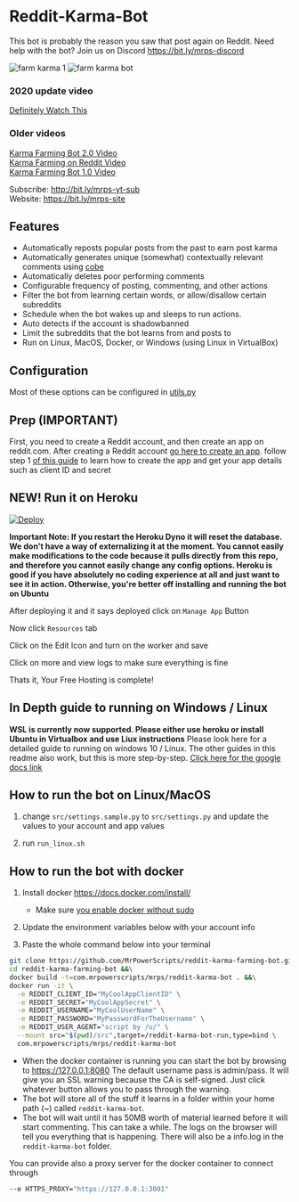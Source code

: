 # Reddit-Karma-Bot

This bot is probably the reason you saw that post again on Reddit. Need help with the bot? Join us on Discord https://bit.ly/mrps-discord 

![farm karma 1](https://user-images.githubusercontent.com/1307942/86153108-0a42e280-baf9-11ea-912b-8ec6754b8af3.png)
![farm karma bot](https://user-images.githubusercontent.com/1307942/86153469-a40a8f80-baf9-11ea-80b5-d86dd31108d6.png)

### 2020 update video
[Definitely Watch This](https://www.youtube.com/watch?v=nWYRGXesb3I)

### Older videos

[Karma Farming Bot 2.0 Video](https://www.youtube.com/watch?v=CCMGHepPBso)  
[Karma Farming on Reddit Video](https://www.youtube.com/watch?v=8DrOERA5FGc)  
[Karma Farming Bot 1.0 Video](https://www.youtube.com/watch?v=KgWsqKkDEtI)  

Subscribe: http://bit.ly/mrps-yt-sub  
Website: https://bit.ly/mrps-site  

## Features

- Automatically reposts popular posts from the past to earn post karma
- Automatically generates unique (somewhat) contextually relevant comments using [cobe](https://github.com/pteichman/cobe)
- Automatically deletes poor performing comments
- Configurable frequency of posting, commenting, and other actions
- Filter the bot from learning certain words, or allow/disallow certain subreddits
- Schedule when the bot wakes up and sleeps to run actions.
- Auto detects if the account is shadowbanned
- Limit the subreddits that the bot learns from and posts to
- Run on Linux, MacOS, Docker, or Windows (using Linux in VirtualBox)

## Configuration

Most of these options can be configured in [utils.py](src/utils.py)

## Prep (IMPORTANT)

First, you need to create a Reddit account, and then create an app on reddit.com. After creating a Reddit account [go here to create an app](https://old.reddit.com/prefs/apps/). follow step 1 [of this guide](https://hackernoon.com/build-a-serverless-reddit-bot-in-3-steps-with-node-js-and-stdlib-sourcecode-e5296b78fc64) to learn how to create the app and get your app details such as client ID and secret

## NEW! Run it on Heroku
[![Deploy](https://www.herokucdn.com/deploy/button.svg)](https://heroku.com/deploy?template=https://github.com/MrPowerScripts/reddit-karma-farming-bot)

**Important Note: If you restart the Heroku Dyno it will reset the database. We don't have a way of externalizing it at the moment. You cannot easily make modifications to the code because it pulls directly from this repo, and therefore you cannot easily change any config options. Heroku is good if you have absolutely no coding experience at all and just want to see it in action. Otherwise, you're better off installing and running the bot on Ubuntu**

After deploying it and it says deployed click on `Manage App` Button

Now click `Resources` tab

Click on the Edit Icon and turn on the worker and save

Click on more and view logs to make sure everything is fine

Thats it, Your Free Hosting is complete!

## In Depth guide to running on Windows / Linux

**WSL is currently now supported. Please either use heroku or install Ubuntu in Virtualbox and use Liux instructions**
Please look here for a detailed guide to running on windows 10 / Linux. The other guides in this readme also work, but this is more step-by-step.
[Click here for the google docs link](https://docs.google.com/document/d/1we5QR5E1nVNz862OG40oic9lnYhULStkWKlprmYlKFo/edit?usp=sharing)

## How to run the bot on Linux/MacOS

1. change `src/settings.sample.py` to `src/settings.py` and update the values to your account and app values

1. run `run_linux.sh`

## How to run the bot with docker

1. Install docker https://docs.docker.com/install/
    - Make sure [you enable docker without sudo](https://docs.docker.com/install/linux/linux-postinstall/)

2. Update the environment variables below with your account info

3. Paste the whole command below into your terminal

```bash
git clone https://github.com/MrPowerScripts/reddit-karma-farming-bot.git &&\
cd reddit-karma-farming-bot &&\
docker build -t=com.mrpowerscripts/mrps/reddit-karma-bot . &&\
docker run -it \
  -e REDDIT_CLIENT_ID="MyCoolAppClientID" \
  -e REDDIT_SECRET="MyCoolAppSecret" \
  -e REDDIT_USERNAME="MyCoolUserName" \
  -e REDDIT_PASSWORD="MyPasswordForTheUsername" \
  -e REDDIT_USER_AGENT="script by /u/" \
  --mount src="$(pwd)/src",target=/reddit-karma-bot-run,type=bind \
  com.mrpowerscripts/mrps/reddit-karma-bot
```

- When the docker container is running you can start the bot by browsing to https://127.0.0.1:8080 The default username pass is admin/pass. It will give you an SSL warning because the CA is self-signed. Just click whatever button allows you to pass through the warning.
- The bot will store all of the stuff it learns in a folder within your home path (~) called `reddit-karma-bot`.
- The bot will wait until it has 50MB worth of material learned before it will start commenting. This can take a while. The logs on the browser will tell you everything that is happening. There will also be a info.log in the `reddit-karma-bot` folder.

You can provide also a proxy server for the docker container to connect through

```bash
--e HTTPS_PROXY="https://127.0.0.1:3001"
```
